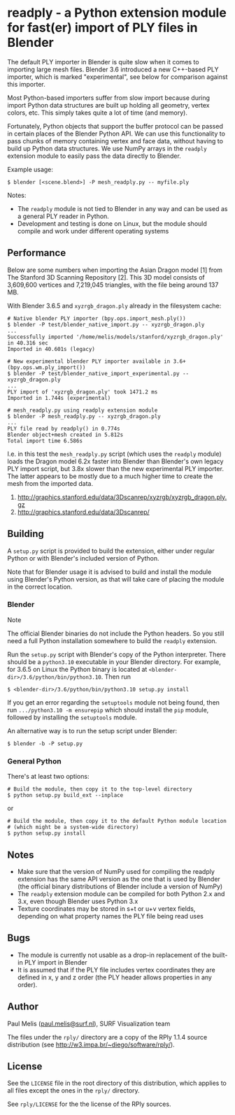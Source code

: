 # readply - a Python extension module for fast(er) import of PLY files in Blender

The default PLY importer in Blender is quite slow when it comes to 
importing large mesh files. Blender 3.6 introduced a new C++-based PLY
importer, which is marked "experimental", see below for comparison against
this importer.

Most Python-based importers suffer from slow import because during import 
Python data structures are built up holding all geometry, vertex colors, etc.
This simply takes quite a lot of time (and memory). 

Fortunately, Python objects that support the buffer protocol can be
passed in certain places of the Blender Python API.
We can use this functionality to pass chunks of memory containing
vertex and face data, without having to build up Python data
structures. We use NumPy arrays in the `readply` extension module 
to easily pass the data directly to Blender. 

Example usage:
```
$ blender [<scene.blend>] -P mesh_readply.py -- myfile.ply
```

Notes: 

- The `readply` module is not tied to Blender in any way and can 
  be used as a general PLY reader in Python.
- Development and testing is done on Linux, but the module should compile
  and work under different operating systems

## Performance

Below are some numbers when importing the Asian Dragon model [1] from 
The Stanford 3D Scanning Repository [2]. This 3D model consists of
3,609,600 vertices and 7,219,045 triangles, with the file being around
137 MB.

With Blender 3.6.5 and `xyzrgb_dragon.ply` already in the filesystem cache:

```
# Native blender PLY importer (bpy.ops.import_mesh.ply())
$ blender -P test/blender_native_import.py -- xyzrgb_dragon.ply
...
Successfully imported '/home/melis/models/stanford/xyzrgb_dragon.ply' in 40.316 sec
Imported in 40.601s (legacy)

# New experimental blender PLY importer available in 3.6+ (bpy.ops.wm.ply_import())
$ blender -P test/blender_native_import_experimental.py -- xyzrgb_dragon.ply
...
PLY import of 'xyzrgb_dragon.ply' took 1471.2 ms
Imported in 1.744s (experimental)

# mesh_readply.py using readply extension module
$ blender -P mesh_readply.py -- xyzrgb_dragon.ply
...
PLY file read by readply() in 0.774s
Blender object+mesh created in 5.812s
Total import time 6.586s
```

I.e. in this test the `mesh_readply.py` script (which uses the `readply`
module) loads the Dragon model 6.2x faster into Blender than 
Blender's own legacy PLY import script, but 3.8x slower than the new
experimental PLY importer. The latter appears to be mostly due to a
much higher time to create the mesh from the imported data.

1. http://graphics.stanford.edu/data/3Dscanrep/xyzrgb/xyzrgb_dragon.ply.gz
2. http://graphics.stanford.edu/data/3Dscanrep/

## Building

A `setup.py` script is provided to build the extension, either under
regular Python or with Blender's included version of Python. 

Note that for Blender usage it is advised to build and install the module using
Blender's Python version, as that will take care of placing the module
in the correct location.

### Blender

> [!NOTE]
> The official Blender binaries do not include the Python headers. 
> So you still need a full Python installation somewhere to build the `readply` extension.

Run the `setup.py` script with Blender's copy of
the Python interpreter. There should be a `python3.10` executable in
your Blender directory. For example, for 3.6.5 on Linux the Python binary
is located at `<blender-dir>/3.6/python/bin/python3.10`. Then run

```
$ <blender-dir>/3.6/python/bin/python3.10 setup.py install
```

If you get an error regarding the `setuptools` module not being found,
then run `.../python3.10 -m ensurepip` which should install the
`pip` module, followed by installing the `setuptools` module.

An alternative way is to run the setup script under Blender:

```
$ blender -b -P setup.py
```

### General Python

There's at least two options:

```
# Build the module, then copy it to the top-level directory
$ python setup.py build_ext --inplace
```

or

```
# Build the module, then copy it to the default Python module location
# (which might be a system-wide directory)
$ python setup.py install
```

## Notes

- Make sure that the version of NumPy used for compiling the readply
  extension has the same API version as the one that is used by Blender
  (the official binary distributions of Blender include a version of NumPy)
- The `readply` extension module can be compiled for both Python 2.x and 3.x,
  even though Blender uses Python 3.x
- Texture coordinates may be stored in s+t or u+v vertex fields, depending
  on what property names the PLY file being read uses

## Bugs

- The module is currently not usable as a drop-in replacement of the
  built-in PLY import in Blender
- It is assumed that if the PLY file includes vertex coordinates they 
  are defined in x, y and z order (the PLY header allows properties in any order).
  
## Author

Paul Melis (paul.melis@surf.nl), SURF Visualization team

The files under the `rply/` directory are a copy of the RPly 1.1.4 
source distribution (see http://w3.impa.br/~diego/software/rply/).

## License

See the `LICENSE` file in the root directory of this distribution,
which applies to all files except the ones in the `rply/` directory.

See `rply/LICENSE` for the the license of the RPly sources.

